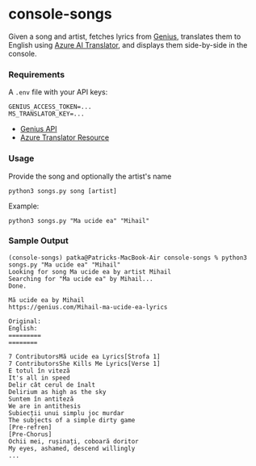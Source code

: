# console-songs

Given a song and artist, fetches lyrics from [Genius](https://genius.com), translates them to English using [Azure AI Translator](https://learn.microsoft.com/en-us/azure/ai-services/translator/), and displays them side-by-side in the console.

### Requirements
A `.env` file with your API keys:
```
GENIUS_ACCESS_TOKEN=...
MS_TRANSLATOR_KEY=...
```
- [Genius API](https://docs.genius.com)
- [Azure Translator Resource](https://learn.microsoft.com/en-us/azure/ai-services/translator/create-translator-resource)

### Usage

Provide the song and optionally the artist's name
```
python3 songs.py song [artist]
```

Example:
```
python3 songs.py "Ma ucide ea" "Mihail"
```

### Sample Output
```
(console-songs) patka@Patricks-MacBook-Air console-songs % python3 songs.py "Ma ucide ea" "Mihail"
Looking for song Ma ucide ea by artist Mihail
Searching for "Ma ucide ea" by Mihail...
Done.

Mă ucide ea by Mihail
https://genius.com/Mihail-ma-ucide-ea-lyrics

Original:                                                                         English:
=========                                                                         ========

7 ContributorsMă ucide ea Lyrics[Strofa 1]                                        7 ContributorsShe Kills Me Lyrics[Verse 1]
E totul în viteză                                                                 It's all in speed
Delir cât cerul de înalt                                                          Delirium as high as the sky
Suntem în antiteză                                                                We are in antithesis
Subiecții unui simplu joc murdar                                                  The subjects of a simple dirty game
[Pre-refren]                                                                      [Pre-Chorus]
Ochii mei, rușinați, coboară doritor                                              My eyes, ashamed, descend willingly
...
```